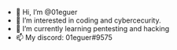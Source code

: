 - 👋 Hi, I’m @01eguer
- 👀 I’m interested in coding and cybercecurity.
- 🌱 I’m currently learning pentesting and hacking
- 📫 My discord: 01eguer#9575

<!---
0leguer/0leguer is a ✨ special ✨ repository because its `README.md` (this file) appears on your GitHub profile.
You can click the Preview link to take a look at your changes.
--->
